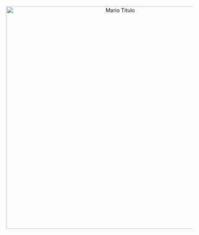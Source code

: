 
<p align="center">
<br>
  <img  width="600" alt="Mario Titulo" src="https://res.cloudinary.com/dxijjbby3/image/upload/v1700596509/_b182340a-43fa-42f6-ab03-3ea28d15eb3d-PhotoRoom.png-PhotoRoom_ttps3w.png"/>
</p>



<!--
**larissayasmim/larissayasmim** is a ✨ _special_ ✨ repository because its `README.md` (this file) appears on your GitHub profile.

<div>
<a href="https://github.com/larissayasmim">
<img height="180em" src="https://github-readme-stats.vercel.app/api/top-langs/?username=larissayasmim&layout=compact&langs_count=7&theme=dracula"/>
<img height="180em" src="https://github-readme-stats.vercel.app/api?username=larissayasmim&show_icons=true&theme=dracula&include_all_commits=true&count_private=true"/>
</div>
